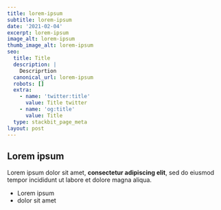 ```yaml
---
title: lorem-ipsum
subtitle: lorem-ipsum
date: '2021-02-04'
excerpt: lorem-ipsum
image_alt: lorem-ipsum
thumb_image_alt: lorem-ipsum
seo:
  title: Title
  description: |
    Descriprtion
  canonical_url: lorem-ipsum
  robots: []
  extra:
    - name: 'twitter:title'
      value: Title twitter
    - name: 'og:title'
      value: Title
  type: stackbit_page_meta
layout: post
---
```

## Lorem ipsum

Lorem ipsum dolor sit amet, **consectetur adipiscing elit**, sed do eiusmod tempor incididunt ut labore et dolore magna aliqua.

- Lorem ipsum
- dolor sit amet